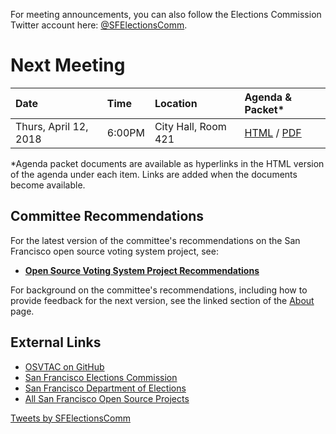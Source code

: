 For meeting announcements, you can also follow the Elections Commission
Twitter account here: [@SFElectionsComm](https://twitter.com/SFElectionsComm).

# Next Meeting

| Date                      | Time   | Location            | Agenda & Packet* |
|:--------------------------|:-------|:--------------------|:-----------------|
| Thurs, April 12, 2018     | 6:00PM | City Hall, Room 421 | [HTML][next-agenda-html] / [PDF][next-agenda-pdf] |

[next-agenda-html]: meetings/2018-04-12/agenda
[next-agenda-pdf]: files/meetings/2018-04-12/2018_04_12_OSVTAC_Agenda.pdf

\*Agenda packet documents are available as hyperlinks in the HTML version of
the agenda under each item. Links are added when the documents become
available.


## Committee Recommendations

For the latest version of the committee's recommendations on the San Francisco
open source voting system project, see:

* [**Open Source Voting System Project Recommendations**][osvtac-recommendations]

For background on the committee's recommendations, including how to provide
feedback for the next version, see the linked section of the
[About](about#project-recommendations) page.


[osvtac-recommendations]: recommendations/index


## External Links

- [OSVTAC on GitHub](https://github.com/OSVTAC)
- [San Francisco Elections Commission](https://sfgov.org/electionscommission)
- [San Francisco Department of Elections](https://www.sfelections.org)
- [All San Francisco Open Source Projects](http://open.innovatesf.com)

<a class="twitter-timeline" data-width="360" data-height="600" data-theme="light" href="https://twitter.com/SFElectionsComm">
Tweets by SFElectionsComm</a>
<script async src="//platform.twitter.com/widgets.js" charset="utf-8">
</script>
